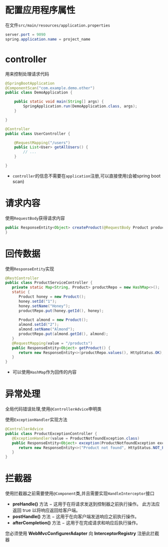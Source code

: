 # 配置应用程序属性

在文件`src/main/resources/application.properties`

```java
server.port = 9090
spring.application.name = project_name
```



# controller

用来控制处理请求代码

```java
@SpringBootApplication
@ComponentScan("com.example.demo.other")
public class DemoApplication {

    public static void main(String[] args) {
        SpringApplication.run(DemoApplication.class, args);
    }

}

@Controller
public class UserController {

    @RequestMapping("/users")
    public List<User> getAllUsers() {
        // ...
    }

}

```

* `controller`的信息不需要在`application`注册,可以直接使用(会被spring boot scan)



# 请求内容

使用`RequestBody`获得请求内容

```java
public ResponseEntity<Object> createProduct(@RequestBody Product product) {
}
```



# 回传数据

使用`ResponseEntity`实现

```java
@RestController
public class ProductServiceController {
   private static Map<String, Product> productRepo = new HashMap<>();
   static {
      Product honey = new Product();
      honey.setId("1");
      honey.setName("Honey");
      productRepo.put(honey.getId(), honey);
      
      Product almond = new Product();
      almond.setId("2");
      almond.setName("Almond");
      productRepo.put(almond.getId(), almond);
   }
   @RequestMapping(value = "/products")
   public ResponseEntity<Object> getProduct() {
      return new ResponseEntity<>(productRepo.values(), HttpStatus.OK);
   }
}
```

* 可以使用`HashMap`作为回传的内容



# 异常处理

全局代码错误处理,使用`@ControllerAdvice`申明类

使用`ExceptionHandler`实现方法

```java
@ControllerAdvice
public class ProductExceptionController {
   @ExceptionHandler(value = ProductNotfoundException.class)
   public ResponseEntity<Object> exception(ProductNotfoundException exception) {
      return new ResponseEntity<>("Product not found", HttpStatus.NOT_FOUND);
   }
}
```



# 拦截器

使用拦截器之前需要使用`@Component`类,并且需要实现`HandleInterceptor`接口

- **preHandle()** 方法 − 这用于在将请求发送到控制器之前执行操作。 此方法应返回 true 以将响应返回给客户端。
- **postHandle()** 方法 − 这用于在向客户端发送响应之前执行操作。
- **afterCompletion()** 方法 − 这用于在完成请求和响应后执行操作。



您必须使用 **WebMvcConfigurerAdapter** 向 **InterceptorRegistry** 注册此拦截器